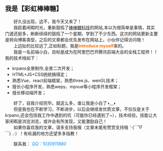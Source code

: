 ## 我是【彩虹棒棒糖】
　　好久没出现，这不，我今天又来了！      
　　我趁着闲暇时光，重新鼓捣了[棒棒糖科技](http://www.nanhaibo.com/bbt_tech)的网站,本以为很简单是事情，其实门道还挺多，断断续续的鼓捣了一个星期，学到了不少东西。这次的网站更新主要是转向博客类型，之后的文章都会优先发布在网站上，小伙伴记得访问哦！   
　　上边扯的比较远了,正如标题，我是<span style="margin:0;padding:0;color:#FF6F00;font-weight:bold">introduce myself</span>来的。   
　　我是一名前端小白，目标是成为在阿里巴巴开腾讯前端大会的全栈工程师！！我的技术栈如下：   
* krpano全景制作,全景二次开发；
* HTML+JS+CSS统统搞得定；
* 熟悉Vue、react前端框架，熟悉three.js、wenGL技术；
* 擅长小程序开发，熟悉wepy、mpvue等小程序开发框架；
* 擅长移动端开发；
    
　　好了，自我介绍完毕。就这么多，谁让我是小白了◑﹏◐    
　　但是我也在不断学习，不断进步，以后会继续发优质文章，不仅仅是关于krpano,还会包括我工作中遇到的坑（可能你已经遇到了~），技术经验，技能让大家闲暇是浏览浏览，或许会有所发现，又能激励自己！    
　　如果你喜欢我的文章，请多支持我哦（文章末尾有赞赏支持哦╰(￣▽￣)╭）！有纰漏的地方还望多多指教！
  
　　联系我：
  <span style="color:#008BFF"><em>QQ：1030911880</em></span>